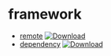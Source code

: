 # framework

* [remote](https://github.com/MechDancer/framework/tree/master/remote) [![Download](https://api.bintray.com/packages/mechdancer/maven/remote/images/download.svg)](https://bintray.com/mechdancer/maven/remote/_latestVersion)
* [dependency](https://github.com/MechDancer/framework/tree/master/dependency) [ ![Download](https://api.bintray.com/packages/mechdancer/maven/dependency/images/download.svg) ](https://bintray.com/mechdancer/maven/dependency/_latestVersion) 